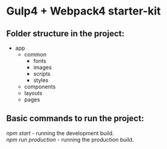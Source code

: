 # Gulp4 + Webpack4 starter-kit

## Folder structure in the project:
- app
    - common
        - fonts
        - images
        - scripts
        - styles
    - components
    - layouts
    - pages

## Basic commands to run the project:  
*npm start* - running the development build.  
*npm run production* - running the production build.